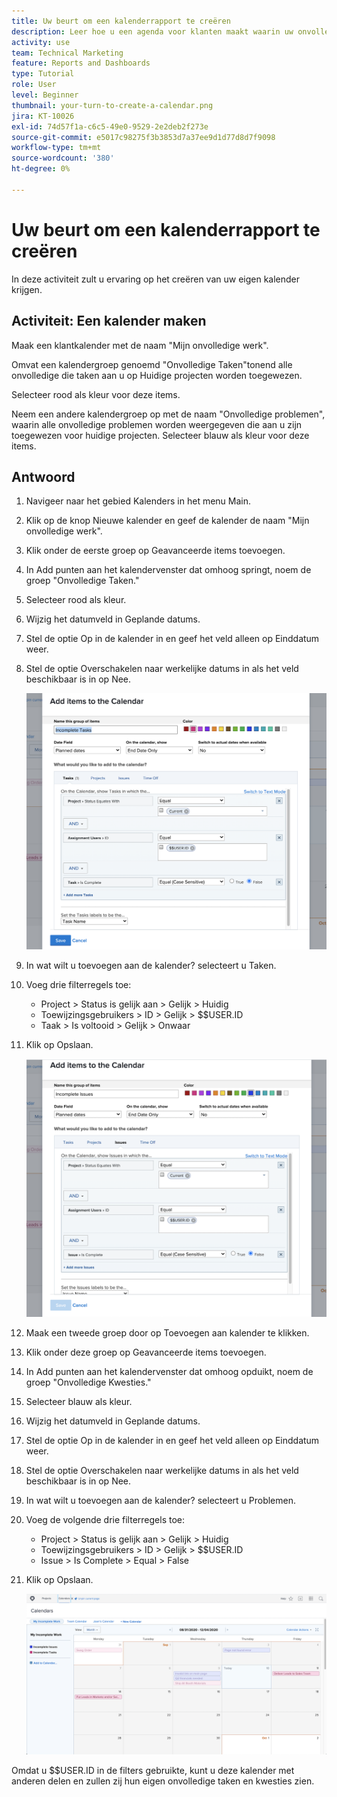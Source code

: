 ```yaml
---
title: Uw beurt om een kalenderrapport te creëren
description: Leer hoe u een agenda voor klanten maakt waarin uw onvolledige taken en problemen worden weergegeven.
activity: use
team: Technical Marketing
feature: Reports and Dashboards
type: Tutorial
role: User
level: Beginner
thumbnail: your-turn-to-create-a-calendar.png
jira: KT-10026
exl-id: 74d57f1a-c6c5-49e0-9529-2e2deb2f273e
source-git-commit: e5017c98275f3b3853d7a37ee9d1d77d8d7f9098
workflow-type: tm+mt
source-wordcount: '380'
ht-degree: 0%

---
```


# Uw beurt om een kalenderrapport te creëren

In deze activiteit zult u ervaring op het creëren van uw eigen kalender krijgen.

## Activiteit: Een kalender maken

Maak een klantkalender met de naam &quot;Mijn onvolledige werk&quot;.

Omvat een kalendergroep genoemd &quot;Onvolledige Taken&quot;tonend alle onvolledige die taken aan u op Huidige projecten worden toegewezen.

Selecteer rood als kleur voor deze items.

Neem een andere kalendergroep op met de naam &quot;Onvolledige problemen&quot;, waarin alle onvolledige problemen worden weergegeven die aan u zijn toegewezen voor huidige projecten. Selecteer blauw als kleur voor deze items.

## Antwoord

1. Navigeer naar het gebied Kalenders in het menu Main.
1. Klik op de knop Nieuwe kalender en geef de kalender de naam &quot;Mijn onvolledige werk&quot;.
1. Klik onder de eerste groep op Geavanceerde items toevoegen.
1. In Add punten aan het kalendervenster dat omhoog springt, noem de groep &quot;Onvolledige Taken.&quot;
1. Selecteer rood als kleur.
1. Wijzig het datumveld in Geplande datums.
1. Stel de optie Op in de kalender in en geef het veld alleen op Einddatum weer.
1. Stel de optie Overschakelen naar werkelijke datums in als het veld beschikbaar is in op Nee.

   ![Een afbeelding van het scherm om items aan een kalender toe te voegen](assets/calendar-activity-1.png)

1. In wat wilt u toevoegen aan de kalender? selecteert u Taken.
1. Voeg drie filterregels toe:

   * Project > Status is gelijk aan > Gelijk > Huidig
   * Toewijzingsgebruikers > ID > Gelijk > $$USER.ID
   * Taak > Is voltooid > Gelijk > Onwaar

1. Klik op Opslaan.

   ![Een afbeelding van het scherm om items aan een kalender toe te voegen](assets/calendar-activity-2.png)

1. Maak een tweede groep door op Toevoegen aan kalender te klikken.
1. Klik onder deze groep op Geavanceerde items toevoegen.
1. In Add punten aan het kalendervenster dat omhoog opduikt, noem de groep &quot;Onvolledige Kwesties.&quot;
1. Selecteer blauw als kleur.
1. Wijzig het datumveld in Geplande datums.
1. Stel de optie Op in de kalender in en geef het veld alleen op Einddatum weer.
1. Stel de optie Overschakelen naar werkelijke datums in als het veld beschikbaar is in op Nee.
1. In wat wilt u toevoegen aan de kalender? selecteert u Problemen.
1. Voeg de volgende drie filterregels toe:

   * Project > Status is gelijk aan > Gelijk > Huidig
   * Toewijzingsgebruikers > ID > Gelijk > $$USER.ID
   * Issue > Is Complete > Equal > False

1. Klik op Opslaan.

   ![Een afbeelding van het scherm om items aan een kalender toe te voegen](assets/calendar-activity-3.png)

Omdat u $$USER.ID in de filters gebruikte, kunt u deze kalender met anderen delen en zullen zij hun eigen onvolledige taken en kwesties zien.
